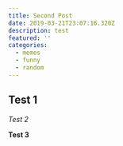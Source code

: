```yaml
---
title: Second Post
date: 2019-03-21T23:07:16.320Z
description: test
featured: ''
categories:
  - memes
  - funny
  - random
---
```

## Test 1

*Test 2*

**Test 3**
